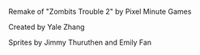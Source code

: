 Remake of "Zombits Trouble 2" by Pixel Minute Games

Created by Yale Zhang

Sprites by Jimmy Thuruthen and Emily Fan
